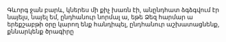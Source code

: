 Գևորգ ջան բարև, կներես մի քիչ խառն էի, անընդհատ ձգձգվում էր նայելս, նայել եմ, ընդհանուր նորմալ ա, եթե Ձեզ հարմար ա երեքշաբթի օրը կարող ենք հանդիպել, ընդհանուր աշխատացնենք, քննարկենք ծրագիրը
